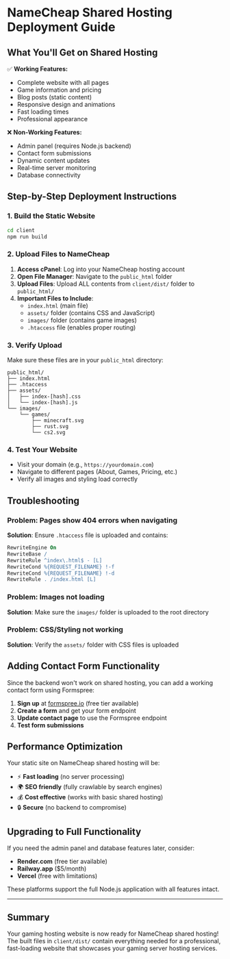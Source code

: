 # NameCheap Shared Hosting Deployment Guide

## What You'll Get on Shared Hosting

✅ **Working Features:**
- Complete website with all pages
- Game information and pricing 
- Blog posts (static content)
- Responsive design and animations
- Fast loading times
- Professional appearance

❌ **Non-Working Features:**
- Admin panel (requires Node.js backend)
- Contact form submissions 
- Dynamic content updates
- Real-time server monitoring
- Database connectivity

## Step-by-Step Deployment Instructions

### 1. Build the Static Website
```bash
cd client
npm run build
```

### 2. Upload Files to NameCheap
1. **Access cPanel**: Log into your NameCheap hosting account
2. **Open File Manager**: Navigate to the `public_html` folder
3. **Upload Files**: Upload ALL contents from `client/dist/` folder to `public_html/`
4. **Important Files to Include**:
   - `index.html` (main file)
   - `assets/` folder (contains CSS and JavaScript)
   - `images/` folder (contains game images)
   - `.htaccess` file (enables proper routing)

### 3. Verify Upload
Make sure these files are in your `public_html` directory:
```
public_html/
├── index.html
├── .htaccess
├── assets/
│   ├── index-[hash].css
│   └── index-[hash].js
└── images/
    └── games/
        ├── minecraft.svg
        ├── rust.svg
        └── cs2.svg
```

### 4. Test Your Website
- Visit your domain (e.g., `https://yourdomain.com`)
- Navigate to different pages (About, Games, Pricing, etc.)
- Verify all images and styling load correctly

## Troubleshooting

### Problem: Pages show 404 errors when navigating
**Solution**: Ensure `.htaccess` file is uploaded and contains:
```apache
RewriteEngine On
RewriteBase /
RewriteRule ^index\.html$ - [L]
RewriteCond %{REQUEST_FILENAME} !-f
RewriteCond %{REQUEST_FILENAME} !-d
RewriteRule . /index.html [L]
```

### Problem: Images not loading
**Solution**: Make sure the `images/` folder is uploaded to the root directory

### Problem: CSS/Styling not working
**Solution**: Verify the `assets/` folder with CSS files is uploaded

## Adding Contact Form Functionality

Since the backend won't work on shared hosting, you can add a working contact form using Formspree:

1. **Sign up** at [formspree.io](https://formspree.io) (free tier available)
2. **Create a form** and get your form endpoint
3. **Update contact page** to use the Formspree endpoint
4. **Test form submissions**

## Performance Optimization

Your static site on NameCheap shared hosting will be:
- ⚡ **Fast loading** (no server processing)
- 🌍 **SEO friendly** (fully crawlable by search engines)
- 💰 **Cost effective** (works with basic shared hosting)
- 🔒 **Secure** (no backend to compromise)

## Upgrading to Full Functionality

If you need the admin panel and database features later, consider:
- **Render.com** (free tier available)
- **Railway.app** ($5/month)
- **Vercel** (free with limitations)

These platforms support the full Node.js application with all features intact.

---

## Summary

Your gaming hosting website is now ready for NameCheap shared hosting! The built files in `client/dist/` contain everything needed for a professional, fast-loading website that showcases your gaming server hosting services.